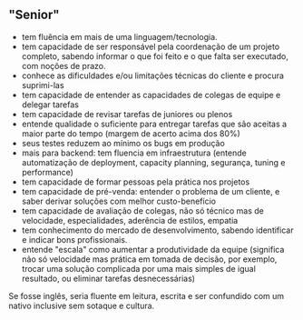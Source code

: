 ## "Senior"

* tem fluência em mais de uma linguagem/tecnologia.
* tem capacidade de ser responsável pela coordenação de um projeto completo, sabendo informar o que foi feito e o que falta ser executado, com noções de prazo.
* conhece as dificuldades e/ou limitações técnicas do cliente e procura suprimi-las
* tem capacidade de entender as capacidades de colegas de equipe e delegar tarefas
* tem capacidade de revisar tarefas de juniores ou plenos
* entende qualidade o suficiente para entregar tarefas que são aceitas a maior parte do tempo (margem de acerto acima dos 80%)
* seus testes reduzem ao mínimo os bugs em produção
* mais para backend: tem fluencia em infraestrutura (entende automatização de deployment, capacity planning, segurança, tuning e performance)
* tem capacidade de formar pessoas pela prática nos projetos
* tem capacidade de pré-venda: entender o problema de um cliente, e saber derivar soluções com melhor custo-benefício
* tem capacidade de avaliação de colegas, não só técnico mas de velocidade, especialidades, aderência de estilos, empatia
* tem conhecimento do mercado de desenvolvimento, sabendo identificar e indicar bons profissionais.
* entende "escala" como aumentar a produtividade da equipe (significa não só velocidade mas prática em tomada de decisão, por exemplo, trocar uma solução complicada por uma mais simples de igual resultado, ou eliminar tarefas desnecessárias)


Se fosse inglês, seria fluente em leitura, escrita e ser confundido com um nativo inclusive sem sotaque e cultura.
